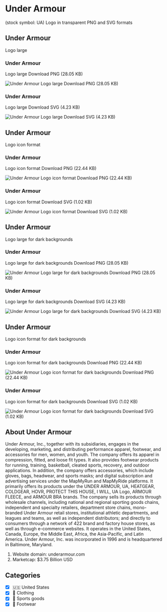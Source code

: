 # Under Armour
 (stock symbol: UA) Logo in transparent PNG and SVG formats

## Under Armour
 Logo large

### Under Armour
 Logo large Download PNG (28.05 KB)

![Under Armour
 Logo large Download PNG (28.05 KB)](/img/orig/UA_BIG-c6b6b58a.png)

### Under Armour
 Logo large Download SVG (4.23 KB)

![Under Armour
 Logo large Download SVG (4.23 KB)](/img/orig/UA_BIG-4c59472b.svg)

## Under Armour
 Logo icon format

### Under Armour
 Logo icon format Download PNG (22.44 KB)

![Under Armour
 Logo icon format Download PNG (22.44 KB)](/img/orig/UA-67cd9075.png)

### Under Armour
 Logo icon format Download SVG (1.02 KB)

![Under Armour
 Logo icon format Download SVG (1.02 KB)](/img/orig/UA-2b9a2159.svg)

## Under Armour
 Logo large for dark backgrounds

### Under Armour
 Logo large for dark backgrounds Download PNG (28.05 KB)

![Under Armour
 Logo large for dark backgrounds Download PNG (28.05 KB)](/img/orig/UA_BIG.D-b9720881.png)

### Under Armour
 Logo large for dark backgrounds Download SVG (4.23 KB)

![Under Armour
 Logo large for dark backgrounds Download SVG (4.23 KB)](/img/orig/UA_BIG.D-f04cbafc.svg)

## Under Armour
 Logo icon format for dark backgrounds

### Under Armour
 Logo icon format for dark backgrounds Download PNG (22.44 KB)

![Under Armour
 Logo icon format for dark backgrounds Download PNG (22.44 KB)](/img/orig/UA.D-8dde07ae.png)

### Under Armour
 Logo icon format for dark backgrounds Download SVG (1.02 KB)

![Under Armour
 Logo icon format for dark backgrounds Download SVG (1.02 KB)](/img/orig/UA.D-61e98022.svg)

## About Under Armour


Under Armour, Inc., together with its subsidiaries, engages in the developing, marketing, and distributing performance apparel, footwear, and accessories for men, women, and youth. The company offers its apparel in compression, fitted, and loose fit types. It also provides footwear products for running, training, basketball, cleated sports, recovery, and outdoor applications. In addition, the company offers accessories, which include gloves, bags, headwear, and sports masks; and digital subscription and advertising services under the MapMyRun and MapMyRide platforms. It primarily offers its products under the UNDER ARMOUR, UA, HEATGEAR, COLDGEAR, HOVR, PROTECT THIS HOUSE, I WILL, UA Logo, ARMOUR FLEECE, and ARMOUR BRA brands. The company sells its products through wholesale channels, including national and regional sporting goods chains, independent and specialty retailers, department store chains, mono-branded Under Armour retail stores, institutional athletic departments, and leagues and teams, as well as independent distributors; and directly to consumers through a network of 422 brand and factory house stores, as well as through e-commerce websites. It operates in the United States, Canada, Europe, the Middle East, Africa, the Asia-Pacific, and Latin America. Under Armour, Inc. was incorporated in 1996 and is headquartered in Baltimore, Maryland.

1. Website domain: underarmour.com
2. Marketcap: $3.75 Billion USD


## Categories
- [x] 🇺🇸 United States
- [x] 👚 Clothing
- [x] 🎾 Sports goods
- [x] 👟 Footwear
